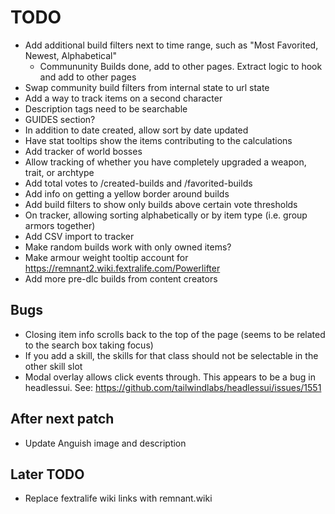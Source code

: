 # TODO

- Add additional build filters next to time range, such as "Most Favorited, Newest, Alphabetical"
  - Commununity Builds done, add to other pages. Extract logic to hook and add to other pages
- Swap community build filters from internal state to url state
- Add a way to track items on a second character
- Description tags need to be searchable
- GUIDES section?
- In addition to date created, allow sort by date updated
- Have stat tooltips show the items contributing to the calculations
- Add tracker of world bosses
- Allow tracking of whether you have completely upgraded a weapon, trait, or archtype
- Add total votes to /created-builds and /favorited-builds
- Add info on getting a yellow border around builds
- Add build filters to show only builds above certain vote thresholds
- On tracker, allowing sorting alphabetically or by item type (i.e. group armors together)
- Add CSV import to tracker
- Make random builds work with only owned items?
- Make armour weight tooltip account for https://remnant2.wiki.fextralife.com/Powerlifter
- Add more pre-dlc builds from content creators

## Bugs

- Closing item info scrolls back to the top of the page (seems to be related to the search box taking focus)
- If you add a skill, the skills for that class should not be selectable in the other skill slot
- Modal overlay allows click events through. This appears to be a bug in headlessui. See: https://github.com/tailwindlabs/headlessui/issues/1551

## After next patch

- Update Anguish image and description

## Later TODO

- Replace fextralife wiki links with remnant.wiki
